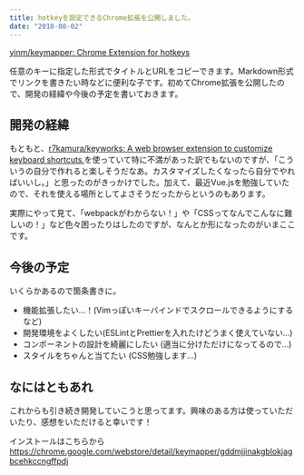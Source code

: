 ```yaml
---
title: hotkeyを設定できるChrome拡張を公開しました。
date: "2018-08-02"
---
```


[yinm/keymapper: Chrome Extension for hotkeys](https://github.com/yinm/keymapper)

任意のキーに指定した形式でタイトルとURLをコピーできます。Markdown形式でリンクを書きたい時などに便利な子です。初めてChrome拡張を公開したので、開発の経緯や今後の予定を書いておきます。

## 開発の経緯
もともと、[r7kamura/keyworks: A web browser extension to customize keyboard shortcuts.](https://github.com/r7kamura/keyworks)を使っていて特に不満があった訳でもないのですが、「こういうの自分で作れると楽しそうだなあ。カスタマイズしたくなったら自分でやればいいし。」と思ったのがきっかけでした。加えて、最近Vue.jsを勉強していたので、それを使える場所としてよさそうだったからというのもあります。

実際にやって見て、「webpackがわからない！」や「CSSってなんでこんなに難しいの！」など色々困ったりはしたのですが、なんとか形になったのがいまここです。

## 今後の予定
いくらかあるので箇条書きに。

* 機能拡張したい...！(Vimっぽいキーバインドでスクロールできるようにするなど)
* 開発環境をよくしたい(ESLintとPrettierを入れたけどうまく使えていない...)
* コンポーネントの設計を綺麗にしたい (適当に分けただけになってるので...)
* スタイルをちゃんと当てたい (CSS勉強します...)

## なにはともあれ
これからも引き続き開発していこうと思ってます。興味のある方は使っていただいたり、感想をいただけると幸いです！

インストールはこちらから 
https://chrome.google.com/webstore/detail/keymapper/gddmjjinakgblokjagbcehkccngffpdj
